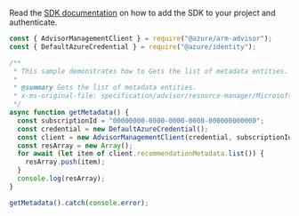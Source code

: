 Read the [SDK documentation](https://github.com/Azure/azure-sdk-for-js/blob/%40azure%2Farm-advisor_3.0.1/sdk/advisor/arm-advisor/README.md) on how to add the SDK to your project and authenticate.

```javascript
const { AdvisorManagementClient } = require("@azure/arm-advisor");
const { DefaultAzureCredential } = require("@azure/identity");

/**
 * This sample demonstrates how to Gets the list of metadata entities.
 *
 * @summary Gets the list of metadata entities.
 * x-ms-original-file: specification/advisor/resource-manager/Microsoft.Advisor/stable/2020-01-01/examples/ListRecommendationMetadata.json
 */
async function getMetadata() {
  const subscriptionId = "00000000-0000-0000-0000-000000000000";
  const credential = new DefaultAzureCredential();
  const client = new AdvisorManagementClient(credential, subscriptionId);
  const resArray = new Array();
  for await (let item of client.recommendationMetadata.list()) {
    resArray.push(item);
  }
  console.log(resArray);
}

getMetadata().catch(console.error);
```
